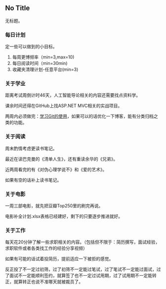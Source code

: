 ## No Title

无标题。

### 每日计划

定一些可以做到的小目标。

1. 每周更博频率（min=3,max=10)
2. 每日阅读时间（min=30min)
3. 收藏夹清理计划-任意平台(min=3)



### 关于学业

距离考试周倒计时46天，人工智能导论相关的内容还需要找点资料学。

课余时间还得在GitHub上找ASP.NET MVC相关的实战项目。

两周内必须做完：<u>学习Git的使用</u>，如果可以的话优化一下博客，能有分类归档之类的功能。



### 关于阅读

周末酌情考虑更读书笔记。

最近在读巴克曼的《清单人生》，还有重读余华的《兄弟》。

近两周看完的有《对伪心理学说不》和《爱的艺术》。

如果有空的话补上读书笔记。



### 关于电影

一周三部电影，就先把豆瓣Top250里的刷完再说。

电影补全计划.xlsx表格已经建好，剩下的只要逐步推进就好。



### 关于工作

每天花20分钟了解一些求职相关的内容。（包括但不限于：简历撰写，面试经验，求职软件或者各类找工作的经验分享视频）

如果有可能的话试着投简历，提前适应一下被拒的感觉。

反正投了不一定过初筛，过了初筛不一定能过笔试，过了笔试不一定能过面试，过了面试不一定能顺利签约，就算签了也不一定过试用期，过了试用期不一定能转正，就算转正也说不准哪天就被裁员了。
